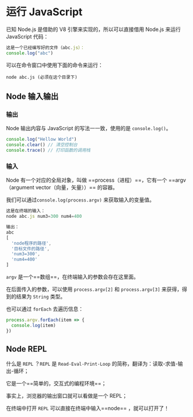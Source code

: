 # 运行 JavaScript

已知 Node.js 是借助的 V8 引擎来实现的，所以可以直接借用 Node.js 来运行 JavaScript 代码：

```js
这是一个已经编写好的文件（abc.js）：
console.log("abc")
```

可以在命令窗口中使用下面的命令来运行：

```
node abc.js (必须在这个目录下)
```



## Node 输入输出

### 输出

Node 输出内容与 JavaScript 的写法一一致，使用的是 `console.log()`。

```js
console.log("Hellow World")
console.clear() // 清空控制台
console.trace() // 打印函数的调用栈
```

### 输入

Node 有一个对应的全局对象，叫做 ==process（进程）==，它有一个 ==argv（argument vector（向量，矢量））== 的容器。

我们可以通过`console.log(process.argv)` 来获取输入的变量值。

```js
这是在终端的输入：
node abc.js num3=300 num4=400
```

```js
输出：
abc
[
  'node程序的路径',
  '目标文件的路径',
  'num3=300',
  'num4=400'
]
```

`argv` 是一个==数组==，在终端输入的参数会存在这里面。

在后面传入的参数，可以使用 `process.argv[2]` 和 `process.argv[3]` 来获得，得到的结果为 `String` 类型。

也可以通过 `forEach` 去遍历信息：

```js
process.argv.forEach(item => {
  console.log(item)
})
```



## Node REPL

什么是 `REPL` ？`REPL` 是 `Read-Eval-Print-Loop` 的简称，翻译为：读取-求值-输出-循环；

它是一个==简单的，交互式的编程环境==；

事实上，浏览器的输出窗口就可以看做是一个 REPL；

在终端中打开 `REPL` 可以直接在终端中输入==node== ，就可以打开了！



